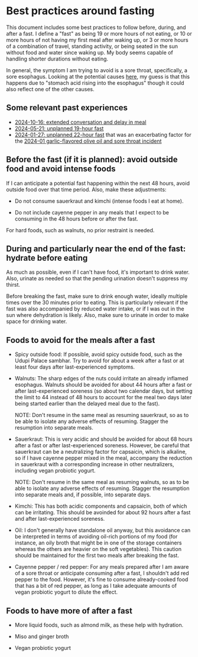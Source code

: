 # Best practices around fasting

This document includes some best practices to follow before, during,
and after a fast. I define a "fast" as being 19 or more hours of not
eating, or 10 or more hours of not having my first meal after waking
up, or 3 or more hours of a combination of travel, standing activity,
or being seated in the sun without food and water since waking up. My
body seems capable of handling shorter durations without eating.

In general, the symptom I am trying to avoid is a sore throat,
specifically, a sore esophagus. Looking at the potential causes
[here](https://www.mynurz.co.id/en/article/blog-post-title-one-99frw-9wslr-7hwbc-zmxkc-7beza-9hz5d-2a6fc-zfg67-d5br7-m9hn6-my99z-7styn-jsbsk#:~:text=Sore%20throat.&text=In%20addition%2C%20during%20fasting%2C%20the,errors%20when%20breaking%20the%20fast.),
my guess is that this happens due to "stomach acid rising into the
esophagus" though it could also reflect one of the other causes.

## Some relevant past experiences

* [2024-10-16: extended conversation and delay in meal](../events/2024/2024-10-16-extended-conversation-and-delay-in-meal.md)
* [2024-05-21: unplanned 19-hour fast](../events/2024/2024-05-21-unplanned-19-hour-fast.md)
* [2024-01-27: unplanned 22-hour fast](../events/2024/2024-01-27-unplanned-22-hour-fast.md) that was an exacerbating factor for the [2024-01 garlic-flavored olive oil and sore throat incident](../events/2024/2024-01-garlic-flavored-olive-oil-and-sore-throat.md)

## Before the fast (if it is planned): avoid outside food and avoid intense foods

If I can anticipate a potential fast happening within the next 48
hours, avoid outside food over that time period. Also, make these adjustments:

* Do not consume sauerkraut and kimchi (intense foods I eat at home).

* Do not include cayenne pepper in any meals that I expect to be
  consuming in the 48 hours before or after the fast.

For hard foods, such as walnuts, no prior restraint is needed.

## During and particularly near the end of the fast: hydrate before eating

As much as possible, even if I can't have food, it's important to
drink water. Also, urinate as needed so that the pending urination
doesn't suppress my thirst.

Before breaking the fast, make sure to drink enough water, ideally
multiple times over the 30 minutes prior to eating. This is
particularly relevant if the fast was also accompanied by reduced
water intake, or if I was out in the sun where dehydration is
likely. Also, make sure to urinate in order to make space for drinking
water.

## Foods to avoid for the meals after a fast

* Spicy outside food: If possible, avoid spicy outside food, such as
  the Udupi Palace sambhar. Try to avoid for about a week after a fast
  or at least four days after last-experienced symptoms.

* Walnuts: The sharp edges of the nuts could irritate an already
  inflamed esophagus. Walnuts should be avoided for about 44 hours
  after a fast or after last-experienced soreness (so about two
  calendar days, but setting the limit to 44 instead of 48 hours to
  account for the meal two days later being started earlier than the
  delayed meal due to the fast).

  NOTE: Don't resume in the same meal as resuming sauerkraut, so as to be
  able to isolate any adverse effects of resuming. Stagger the
  resumption into separate meals.

* Sauerkraut: This is very acidic and should be avoided for about 68
  hours after a fast or after last-experienced soreness. However, be
  careful that sauerkraut can be a neutralizing factor for capsaicin,
  which is alkaline, so if I have cayenne pepper mixed in the meal,
  accompany the reduction in sauerkraut with a corresponding increase
  in other neutralizers, including vegan probiotic yogurt.

  NOTE: Don't resume in the same meal as resuming walnuts, so as to be
  able to isolate any adverse effects of resuming. Stagger the
  resumption into separate meals and, if possible, into separate days.

* Kimchi: This has both acidic components and capsaicin, both of which
  can be irritating. This should be avoinded for about 92 hours after
  a fast and after last-experienced soreness.

* Oil: I don't generally have standalone oil anyway, but this
  avoidance can be interpreted in terms of avoiding oil-rich portions
  of my food (for instance, an oily broth that might be in one of the
  storage containers whereas the others are heavier on the soft
  vegetables). This caution should be maintained for the first two
  meals after breaking the fast.

* Cayenne pepper / red pepper: For any meals prepared after I am aware
  of a sore throat or anticipate consuming after a fast, I shouldn't
  add red pepper to the food. However, it's fine to consume
  already-cooked food that has a bit of red pepper, as long as I take
  adequate amounts of vegan probiotic yogurt to dilute the effect.

## Foods to have more of after a fast

* More liquid foods, such as almond milk, as these help with
  hydration.

* Miso and ginger broth

* Vegan probiotic yogurt
